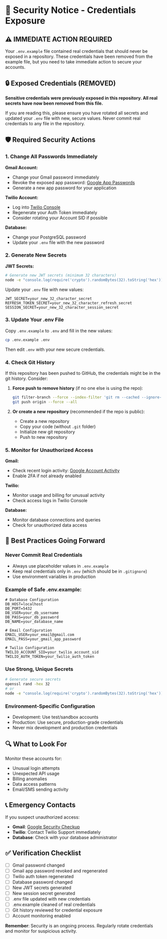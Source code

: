 # 🚨 Security Notice - Credentials Exposure

## ⚠️ IMMEDIATE ACTION REQUIRED

Your `.env.example` file contained real credentials that should never be exposed in a repository. These credentials have been removed from the example file, but you need to take immediate action to secure your accounts.


## 🔒 Exposed Credentials (REMOVED)

**Sensitive credentials were previously exposed in this repository. All real secrets have now been removed from this file.**

If you are reading this, please ensure you have rotated all secrets and updated your `.env` file with new, secure values. Never commit real credentials to any file in the repository.

## 🛡️ Required Security Actions

### 1. Change All Passwords Immediately

**Gmail Account:**
- Change your Gmail password immediately
- Revoke the exposed app password: [Google App Passwords](https://myaccount.google.com/apppasswords)
- Generate a new app password for your application

**Twilio Account:**
- Log into [Twilio Console](https://console.twilio.com/)
- Regenerate your Auth Token immediately
- Consider rotating your Account SID if possible

**Database:**
- Change your PostgreSQL password
- Update your `.env` file with the new password

### 2. Generate New Secrets

**JWT Secrets:**
```bash
# Generate new JWT secrets (minimum 32 characters)
node -e "console.log(require('crypto').randomBytes(32).toString('hex'))"
```

Update your `.env` file with new values:
```env
JWT_SECRET=your_new_32_character_secret
REFRESH_TOKEN_SECRET=your_new_32_character_refresh_secret
SESSION_SECRET=your_new_32_character_session_secret
```

### 3. Update Your .env File

Copy `.env.example` to `.env` and fill in the new values:
```bash
cp .env.example .env
```

Then edit `.env` with your new secure credentials.

### 4. Check Git History

If this repository has been pushed to GitHub, the credentials might be in the git history. Consider:

1. **Force push to remove history** (if no one else is using the repo):
   ```bash
   git filter-branch --force --index-filter 'git rm --cached --ignore-unmatch .env.example' --prune-empty --tag-name-filter cat -- --all
   git push origin --force --all
   ```

2. **Or create a new repository** (recommended if the repo is public):
   - Create a new repository
   - Copy your code (without `.git` folder)
   - Initialize new git repository
   - Push to new repository

### 5. Monitor for Unauthorized Access

**Gmail:**
- Check recent login activity: [Google Account Activity](https://myactivity.google.com/)
- Enable 2FA if not already enabled

**Twilio:**
- Monitor usage and billing for unusual activity
- Check access logs in Twilio Console

**Database:**
- Monitor database connections and queries
- Check for unauthorized data access

## 📝 Best Practices Going Forward

### Never Commit Real Credentials
- Always use placeholder values in `.env.example`
- Keep real credentials only in `.env` (which should be in `.gitignore`)
- Use environment variables in production

### Example of Safe .env.example:
```env
# Database Configuration
DB_HOST=localhost
DB_PORT=5432
DB_USER=your_db_username
DB_PASS=your_db_password
DB_NAME=your_database_name

# Email Configuration
EMAIL_USER=your_email@gmail.com
EMAIL_PASS=your_gmail_app_password

# Twilio Configuration
TWILIO_ACCOUNT_SID=your_twilio_account_sid
TWILIO_AUTH_TOKEN=your_twilio_auth_token
```

### Use Strong, Unique Secrets
```bash
# Generate secure secrets
openssl rand -hex 32
# or
node -e "console.log(require('crypto').randomBytes(32).toString('hex'))"
```

### Environment-Specific Configuration
- Development: Use test/sandbox accounts
- Production: Use secure, production-grade credentials
- Never mix development and production credentials

## 🔍 What to Look For

Monitor these accounts for:
- Unusual login attempts
- Unexpected API usage
- Billing anomalies
- Data access patterns
- Email/SMS sending activity

## 📞 Emergency Contacts

If you suspect unauthorized access:
- **Gmail**: [Google Security Checkup](https://myaccount.google.com/security-checkup)
- **Twilio**: Contact Twilio Support immediately
- **Database**: Check with your database administrator

## ✅ Verification Checklist

- [ ] Gmail password changed
- [ ] Gmail app password revoked and regenerated
- [ ] Twilio auth token regenerated
- [ ] Database password changed
- [ ] New JWT secrets generated
- [ ] New session secret generated
- [ ] .env file updated with new credentials
- [ ] .env.example cleaned of real credentials
- [ ] Git history reviewed for credential exposure
- [ ] Account monitoring enabled

**Remember**: Security is an ongoing process. Regularly rotate credentials and monitor for suspicious activity.
